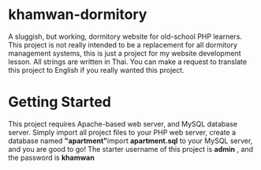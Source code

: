# khamwan-dormitory
A sluggish, but working, dormitory website for old-school PHP learners.
This project is not really intended to be a replacement for all dormitory management systems, this is just a project for my website development lesson. All strings are written in Thai. You can make a request to translate this project to English if you really wanted this project.

# Getting Started
This project requires Apache-based web server, and MySQL database server. Simply import all project files to your PHP web server, create a database named <b>"apartment"</b>import <b>apartment.sql</b> to your MySQL server, and you are good to go! The starter username of this project is <b>admin</b> , and the password is <b>khamwan</b>
